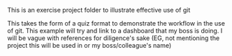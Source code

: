 This is an exercise project folder to illustrate effective use of git

This takes the form of a quiz format to demonstrate the workflow in the use of git. This example will try and link to a dashboard that my boss is doing. I will be vague with references for diligence's sake (EG, not mentioning the project this will be used in or my boss/colleague's name)
